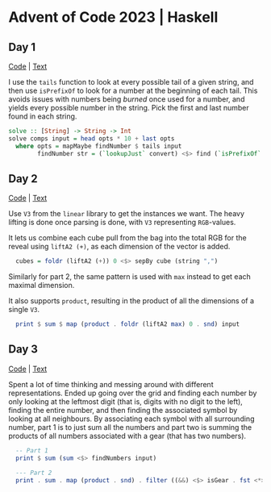 # Advent of Code 2023 | Haskell

## Day 1

[Code](src/Day01.hs) | [Text](https://adventofcode.com/2023/day/1)

I use the `tails` function to look at every possible tail of a given string,
and then use `isPrefixOf` to look for a number at the beginning of each tail.
This avoids issues with numbers being *burned* once used for a number, and
yields every possible number in the string. Pick the first and last number
found in each string.

```haskell
solve :: [String] -> String -> Int
solve comps input = head opts * 10 + last opts
  where opts = mapMaybe findNumber $ tails input
        findNumber str = (`lookupJust` convert) <$> find (`isPrefixOf` str) comps
```

## Day 2

[Code](src/Day02.hs) | [Text](https://adventofcode.com/2023/day/2)

Use `V3` from the `linear` library to get the instances we want. The heavy
lifting is done once parsing is done, with `V3` representing `RGB`-values.

It lets us combine each cube pull from the bag into the total RGB for the
reveal using `liftA2 (+)`, as each dimension of the vector is added.

```haskell
  cubes = foldr (liftA2 (+)) 0 <$> sepBy cube (string ",")
```

Similarly for part 2, the same pattern is used with `max` instead to get each
maximal dimension.

It also supports `product`, resulting in the product of all the dimensions of a
single `V3`.

```haskell
  print $ sum $ map (product . foldr (liftA2 max) 0 . snd) input
```

## Day 3

[Code](src/Day03.hs) | [Text](https://adventofcode.com/2023/day/3)

Spent a lot of time thinking and messing around with different representations.
Ended up going over the grid and finding each number by only looking at the
leftmost digit (that is, digits with no digit to the left), finding the entire
number, and then finding the associated symbol by looking at all neighbours. By
associating each symbol with all surrounding number, part 1 is to just sum all
the numbers and part two is summing the products of all numbers associated with
a gear (that has two numbers).


```haskell
  -- Part 1
  print $ sum (sum <$> findNumbers input)

  --- Part 2
  print . sum . map (product . snd) . filter ((&&) <$> isGear . fst <*> ((==2) . length . snd)) . Map.assocs $ findNumbers input
```
